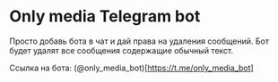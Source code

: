 # Only media Telegram bot

Просто добавь бота в чат и дай права на удаления сообщений. 
Бот будет удалят все сообщения содержащие обычный текст. 

Ссылка на бота: (@only_media_bot)[https://t.me/only_media_bot]

